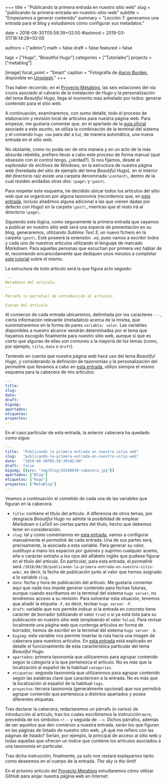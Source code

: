 +++
title = "Publicando la primera entrada en nuestro sitio web"
slug  = "publicando-la-primera-entrada-en-nuestro-sitio-web"
subtitle = "Empezamos a generar contenido"
summary  = "Lección 7: generamos una entrada para el blog y estudiamos cómo configurar sus metadatos."

date     = 2018-08-30T05:59:39+02:00
#lastmod = 2019-03-31T16:14:29+02:00

authors  = ["admin"]
math     = false
draft    = false
featured = false

tags       = ["Hugo", "Beautiful Hugo"]
categories = ["Tutoriales"]
projects   = ["metablog"]

[image]
  focal_point = "Smart"
  caption     = "Fotografía de [Aaron Burden](https://unsplash.com/@aaronburden), disponible en [Unsplash](https://unsplash.com/photos/xG8IQMqMITM)."
+++

Tras haber recorrido, en el [Proyecto Metablog](/proyecto/metablog/), las seis estaciones del vía crucis asociado al calvario de la instalación de *Hugo* y la personalización del tema *Beautiful Hugo*, llega el momento más anhelado por todos: generar contenido para el sitio web.

A continuación, examinaremos, con sumo detalle, todo el proceso de elaboración y revisión local de artículos para nuestra página web. Para empezar, me gustaría comentar que, en el apartado de la [guía oficial](https://gohugo.io/getting-started/quick-start/#step-4-add-some-content) asociado a este asunto, se utiliza la combinación de la terminal del sistema y el comando `hugo new` para dar a luz, de manera automática, una nueva entrada en el sitio web.

No obstante, como no podía ser de otra manera y en un acto de la más absurda rebeldía, prefiero llevar a cabo este proceso de forma manual (qué obsesión con el control tengo, ¿verdad?). Si nos fijamos, desde el *explorador de archivos* de *Windows*, en la estructura de nuestra página web (heredada del sitio de ejemplo del tema *Beautiful Hugo*), en el interior del directorio raíz existe una carpeta denominada `\content\`, dentro de la cual residen anidadas otras dos: `\page\` y `\post\`.

Para respetar este esquema, he decidido ubicar todos los artículos del sitio web que se organicen por alguna taxonomía (recordemos que, en [esta entrada](/2018/08/09/configurando-el-tema-beautiful-hugo-ii/), incluso añadimos alguna adicional a las que vienen dadas por defecto con *Hugo*) en la carpeta `\post\`, mientras que el resto irá al directorio `\page\`.

Siguiendo esta lógica, como seguramente la primera entrada que vayamos a publicar en nuestro sitio web será una especie de presentación en su blog, generaremos, utilizando *Sublime Text 3*, un nuevo fichero en la carpeta `\post\`. Este poseerá la extensión `.md`, pues vamos a escribir todos y cada uno de nuestros artículos utilizando el lenguaje de marcado *Markdown*. Para aquellas personas que escuchan por primera vez hablar de él, recomiendo encarecidamente que dediquen unos minutos a completar [este tutorial](https://www.markdowntutorial.com/) sobre el mismo.

La estructura de todo artículo será la que figura acto seguido:

```yaml
---
Metadatos del artículo.
---

Párrafo (o párrafos) de introducción al artículo.

Cuerpo del artículo.

```

Al comienzo de cada entrada ubicaremos, delimitada por los caracteres `---`, cierta información relevante (metadatos) acerca de la misma, que suministraremos en la forma de pares `variable: valor`. Las variables disponibles a nuestro alcance vendrán determinadas por el tema que hayamos escogido finalmente para nuestro sitio web, aunque sí que es cierto que algunas de ellas son comunes a la mayoría de los temas (como, por ejemplo, `title`, `date` o `draft`).

Teniendo en cuenta que nuestra página web hace uso del tema *Beautiful Hugo*, y considerando la definición de taxonomías y la personalización del *permalink* que llevamos a cabo en [esta entrada](/2018/08/09/configurando-el-tema-beautiful-hugo-ii/), utilizo siempre el mismo esquema para la cabecera de mis artículos:

```yaml
---
title:
slug:
date:
draft:
bigimg:
apartados:
etiquetas:
proyectos:
---
```

En el caso particular de esta entrada, la anterior cabecera ha quedado como sigue:

```yaml
---
title:  "Publicando la primera entrada en nuestro sitio web"
slug:   "publicando-la-primera-entrada-en-nuestro-sitio-web"
date:   "2018-08-30T05:59:39+02:00"
draft:  false
bigimg: [{src: "img/blog/20180830-cabecera.jpg"}]
apartados: ["Blog"]
etiquetas: ["Hugo"]
proyectos: ["MetaBlog"]
---
```

Veamos a continuación el cometido de cada una de las variables que figuran en la cabecera:

- `title`: contiene el título del artículo. A diferencia de otros temas, por desgracia *Beautiful Hugo* no admite la posibilidad de emplear *Markdown* o *LaTeX* en ciertas partes del título, hecho que debemos tener en consideración.
- `slug`: tal y como comentamos en [esta entrada](/2018/08/09/configurando-el-tema-beautiful-hugo-ii/), vamos a configurar manualmente el *permalink* de cada entrada. Una de sus partes será, precisamente, la asociada a esta variable. Para generar su valor, sustituyo a mano los espacios por guiones y suprimo cualquier acento, eñe o carácter extraño a los ojos del alfabeto inglés que pudiese figurar en el título del artículo. En particular, para esta entrada, el *permalink* será `/2018/08/30/publicando-la-primera-entrada-en-nuestro-sitio-web/`, es decir, la fecha de publicación junto al valor que hemos asignado a la variable `slug`.
- `date`: fecha y hora de publicación del artículo. Me gustaría comentar aquí que nada nos impide generar contenido para fechas futuras, aunque cuando escribamos en la terminal del sistema `hugo server`, no tendremos acceso a su revisión. Para solventar esta situación, tenemos que añadir la etiqueta `-F`, es decir, teclear `hugo server -F`.
- `draft`: variable que nos permite indicar si la entrada en concreto tiene carácter de borrador (utilizando el valor `true`) o si ya está lista para su publicación en nuestro sitio web (empleando el valor `false`). Para revisar localmente una página web que contenga artículos en forma de borrador, hemos de escribir en la terminal del sistema `hugo server -D`.
- `bigimg`: esta variable nos permite insertar la ruta hacia una imagen de cabecera para nuestros artículos. En [esta entrada](/2018/08/09/configurando-el-tema-beautiful-hugo-ii/) está explicado en detalle el funcionamiento de esta característica particular del tema *Beautiful Hugo*.
- `apartados`: primera taxonomía que utilizaremos para agrupar contenido según la categoría a la que pertenezca el artículo. No es más que la localización al español de la habitual `categories`.
- `etiquetas`: segunda taxonomía que utilizaremos para agrupar contenido según las palabras clave que caractericen a la entrada. No es más que la localización al español de la habitual `tags`.
- `proyectos`: tercera taxonomía (generalmente opcional) que nos permitirá agrupar contenido que pertenezca a distintos apartados y posea diferentes etiquetas.

Tras declarar la cabecera, redactaremos un párrafo (o varios) de introducción al artículo, tras los cuales escribiremos la instrucción `more`, precedida de los símbolos `<!--` y seguida de `-->`. Dichos párrafos, además de ser aquellos que den comienzo a nuestra entrada, serán los que figuren en las páginas de listado de nuestro sitio web. ¿A qué me refiero con las páginas de listado? Serían, por ejemplo, la principal de acceso al sitio web y todas aquellas que ofrecen un índice que contiene los artículos asociados a una taxonomía en particular.

Tras dicha instrucción, finalmente, ya solo nos restará explayarnos tanto como deseemos en el cuerpo de la entrada. *The sky is the limit!*

En el próximo artículo del [Proyecto Metablog](/proyecto/metablog/) estudiaremos cómo utilizar *GitHub* para alojar nuestra página web en *Internet*.
